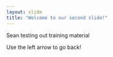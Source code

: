 ```yaml
---
layout: slide
title: "Welcome to our second slide!"
---
```

Sean testing out training material

Use the left arrow to go back!
